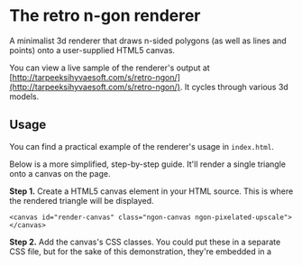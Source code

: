 # The retro n-gon renderer
A minimalist 3d renderer that draws n-sided polygons (as well as lines and points) onto a user-supplied HTML5 canvas.

You can view a live sample of the renderer's output at [http://tarpeeksihyvaesoft.com/s/retro-ngon/](http://tarpeeksihyvaesoft.com/s/retro-ngon/). It cycles through various 3d models.

## Usage
You can find a practical example of the renderer's usage in `index.html`.

Below is a more simplified, step-by-step guide. It'll render a single triangle onto a canvas on the page.

**Step 1.** Create a HTML5 canvas element in your HTML source. This is where the rendered triangle will be displayed.

    <canvas id="render-canvas" class="ngon-canvas ngon-pixelated-upscale"></canvas>

**Step 2.** Add the canvas's CSS classes. You could put these in a separate CSS file, but for the sake of this demonstration, they're embedded in a <style> element.

    <style scoped>
        .ngon-canvas {
            width: 300px;
            height: 300px;
            background-color: lightgray;
        }

        /* If the render scale is < 1, upscale with nearest-neighbor interpolation.*/
        .ngon-pixelated-upscale {
            image-rendering: pixelated;
            image-rendering: -moz-crisp-edges;
            image-rendering: -webkit-crisp-edges;
            -ms-interpolation-mode: nearest-neighbor;
        }
    </style>

**Step 3.** Include the renderer's JavaScript source files.

    <script src="js/retro-ngon/retro_ngon.js"></script>
    <script src="js/retro-ngon/color.js"></script>
    <script src="js/retro-ngon/geometry.js"></script>
    <script src="js/retro-ngon/line_draw.js"></script>
    <script src="js/retro-ngon/matrix44.js"></script>
    <script src="js/retro-ngon/ngon_fill.js"></script>
    <script src="js/retro-ngon/render.js"></script>
    <script src="js/retro-ngon/transform.js"></script>
    <script src="js/retro-ngon/texture.js"></script>
    <script src="js/retro-ngon/canvas.js"></script>

**Step 4.** Create a triangle object. We'll assign the triangle a yellow color, and ask it to be drawn with a wireframe around it.

    <script>
        const triangle = Rngon.ngon([Rngon.vertex4(-0.5, -0.5, 0),
                                     Rngon.vertex4(0.5, -0.5, 0),
                                     Rngon.vertex4(0.5, 0.5, 0)],
                                    Rngon.color_rgba(255, 255, 0),
                                    null /*no texture*/,
                                    true /*solid fill*/,
                                    true /*with a wireframe around the triangle*/);

**Step 5.** Render the triangle onto the canvas. Note that we first construct a mesh that acts as a container for the triangle, then pass the mesh to the renderer as the sole entry in an array of meshes. We request the render scale to be 1, which causes the rendering to span all of the canvas's pixels. If we asked for a scale less than 1, the image would be rendered at a resolution of width * scale and height * scale, then upscaled to the dimensions of the canvas. The outcome of this would be a more pixelated look, and also slightly better performance.

        Rngon.render("render-canvas",
                     [Rngon.mesh([triangle])],
                     Rngon.translation_vector(0, 0, 3) /*camera position*/,
                     Rngon.rotation_vector(0, 0, 0)    /*camera direction*/,
                     1 /*scale of the rendered image, relative to the size of the canvas*/);
    </script>

**Step 6.** That's it. When you load the page, you should see a 300 x 300 light gray box with a yellow triangle inside it.

**Step 7.** For added effect, let's make the triangle rotate.

    <script>
        // A function that returns a mesh containing the triangle rotated by a certain amount
        // each successive frame.
        const rotatingTriangle = (frameCount)=>
        {
            const rotationSpeed = 0.01;
            return Rngon.mesh([triangle],
                              Rngon.translation_vector(0, 0, 0),
                              Rngon.rotation_vector(0, (frameCount * rotationSpeed), 0),
                              Rngon.scaling_vector(1, 1, 1));
        };

        // A function that executes repeatedly, at the device's refresh rate. On each execution,
        // the function re-renders the triangle in its new orientation, given the accumulating
        // frame count.
        (function render_loop(frameCount = 0)
        {
            Rngon.render("render-canvas",
                         [rotatingTriangle(frameCount)],
                         Rngon.translation_vector(0, 0, 3));

            window.requestAnimationFrame(()=>render_loop(frameCount + 1));
        })();
    </script>

## Performance
On a modern desktop in Chrome at 1080p with a ¼-x resolution multiplier, the n-gon renderer can just about maintain 60 FPS with the low-polycount 'res4' version of the Stanford bunny (~900 triangles). The renderer's performance is thus not sufficient for high-polycount scenes when fluid, real-time operation is required.

## What's *not* supported?
- Convex n-gons
- Lighting
- Per-vertex attributes
- Perspective-correct texture-mapping
- Frustum clipping
- Depth testing
